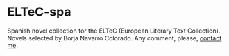 # ELTeC-spa

Spanish novel collection for the ELTeC (European Literary Text Collection). Novels selected by Borja Navarro Colorado. Any comment, please, [contact me](https://www.dlsi.ua.es/eines/membre.cgi?id=eng&nom=borja).



